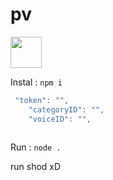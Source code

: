 # pv

 <img src="https://media.discordapp.net/attachments/983572623625683035/983612697889357914/880521818090377316.webp"  width="50px" height="50px" >

 Instal :  ```npm i```
 
 
```js
 "token": "",
    "categoryID": "",
    "voiceID": "",
    
   ```
   
  
  Run :  ```node .```

run shod xD

